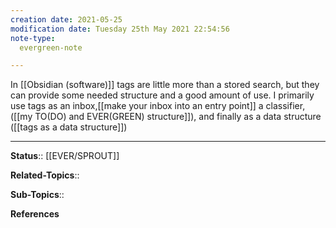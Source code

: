 ```yaml
---
creation date: 2021-05-25
modification date: Tuesday 25th May 2021 22:54:56
note-type: 
  evergreen-note

---
```


In [[Obsidian (software)]] tags are little more than a stored search, but they can provide some needed structure and a good amount of use. I primarily use tags as an inbox,[[make your inbox into an entry point]] a classifier, ([[my TO(DO) and EVER(GREEN) structure]]), and finally as a data structure ([[tags as a data structure]])

---

**Status**:: [[EVER/SPROUT]] 

**Related-Topics**:: 
	
**Sub-Topics**::
	
**References**